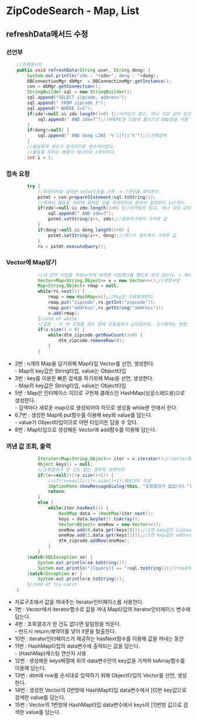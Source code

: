 # ZipCodeSearch - Map, List

## refreshData메서드 수정

### 선언부

```java
	//조회메서드
	public void refreshData(String user, String dong) {
		System.out.println("zdo : "+zdo+", dong : "+dong);
		DBConnectionMgr dbMgr  = DBConnectionMgr.getInstance();
		con = dbMgr.getConnection();
		StringBuilder sql = new StringBuilder();
		sql.append("SELECT zipcode, address");
		sql.append(" FROM zipcode_t");
		sql.append(" WHERE 1=1");
		if(zdo!=null && zdo.length()>0) {//비어있지 않고, 하나 이상 값이 있으면
			sql.append(" AND zdo=?");//WHERE절 다음에 붙으므로 AND절을 사용
		}
		if(dong!=null) {
			sql.append(" AND dong LIKE '%'||?||'%'");//전체검색
		}
		//물음표의 갯수가 달라지므로 변수처리한다.
		//물음표 자리는 배열이 아니므로 1부터이다.
		int i = 1;
```

### 접속 요청

```java
		try {
			//파라미터로 넘어온 select문을 스캔 -> ?갯수를 파악한다.
			pstmt = con.prepareStatement(sql.toString());
			//위에서 물음표 자리에 들어갈 값을 파라미터로 받아서 설정한다.1=?갯수
			if(zdo!=null && zdo.length()>0) {//비어있지 않고, 하나 이상 값이 있으면
				sql.append(" AND zdo=?");
				pstmt.setString(i++, zdo);//콤보박스에서 가져온 값
			}
			if(dong!=null && dong.length()>0) {
				pstmt.setString(i++, dong);//텍스트 필드에서 가져온 값
			}
			rs = pstmt.executeQuery();
```

### Vector에 Map담기

```java
			//내 안의 타입을 꺽쇠<>안에 써주면 타입체크를 별도로 하지 않는다. = 제네릭			
			Vector<Map<String,Object>> v = new Vector<>();//권장사항
			Map<String,Object> rmap = null;
			while(rs.next()) {
				rmap = new HashMap<>();//Map은 오류발생한다.
				rmap.put("zipcode",rs.getInt("zipcode"));
				rmap.put("address",rs.getString("address")); 
				v.add(rmap);
			}//end of while
			//질문 : 두 번 조회할 경우 앞에 조회결과가 남아있어요. 초기화하는 방법
			if(v.size() > 0) {
				while(dtm_zipcode.getRowCount()>0) {
					dtm_zipcode.removeRow(0);
				}
			}
```

* 2번 : n개의 Map을 담기위해 Map타입 Vector를 선언, 생성한다.\
  \- Map의 key값은 String타입, value는 Object타입
* 3번 : key를 이용한 빠른 검색을 하기위해 Map을 선언, 생성한다.\
  \- Map의 key값은 String타입, value는 Object타입
* 5번 : Map은 인터페이스 이므로 구현체 클래스인 HashMap(싱글스레드용)으로 생성한다.\
  \- 검색마다 새로운 map으로 생성되어야 하므로 생성을 while문 안에서 한다.
* 6,7번 : 생성한 Map에 put함수를 이용해 key와 value를 담는다.\
  \- value가 Object타입이므로 어떤 타입이든 담을 수 있다.
* 8번 : Map타입으로 생성해둔 Vector에 add함수를 이용해 담는다.

### 꺼낸 값 조회, 출력

```java
			Iterator<Map<String,Object>> iter = v.iterator();//vector에서 값꺼내서 HashMap타입의 iter에게 담는다.
			Object keys[] = null;
			//조회결과가 한 건도 없는 경우의 화면처리
			if((v==null)||(v.size()<1)) {
				//if((v==null)||(v.size()<1))예방코드 작성
				JOptionPane.showMessageDialog(this, "조회결과가 없습니다.");
				return;
			}
			else {
				while(iter.hasNext()) {
					HashMap data = (HashMap)iter.next();
					keys = data.keySet().toArray();
					Vector<Object> oneRow = new Vector<>();
					oneRow.add(0,data.get(keys[0]));//1번 key값은 zipcode
					oneRow.add(1,data.get(keys[1]));//2번 key값은 address
					dtm_zipcode.addRow(oneRow);
				}
			}				
		}catch(SQLException se) {
			System.out.println(se.toString());
			System.out.println("[[query]] == "+sql.toString());//toad에 돌려서 오타찾기
		}catch(Exception e) {
			System.out.println(e.toString());
		}//end of try-catch		
	}
```

* 자료구조에서 값을 꺼내주는 Iterator인터페이스를 사용한다.
* 1번 : Vector에서 iterator함수로 값을 꺼내 Map타입의 Iterator인터페이스 변수에 담는다.
* 4번 : 조회결과가 한 건도 없다면 알림창을 띄운다.\
  \- 반드시 return;예약어를 넣어 if문을 탈출한다.
* 10번 : iterator인터페이스가 제공하는 hasNext함수를 이용해 값을 꺼내는 동안
* 11번 : HashMap타입의 data변수에 출력되는 값을 담는다. \
  \- (HashMap)캐스팅 연산자 사용
* 12번 : 생성해둔 keys배열에 위의 data변수안의 key값을 가져와 toArray함수를 이용해 담는다.
* 13번 : dtm에 row를 순서대로 입력하기 위해 Object타입의 Vector를 선언, 생성한다.
* 14번 : 생성한 Vector의 0번방에 HashMap타입 data변수에서 \[0]번 key값으로 검색한 value를 담는다.
* 15번 : Vector의 1번방에 HashMap타입 data변수에서 keys의 \[1]번방 값으로 검색한 value를 담는다.

